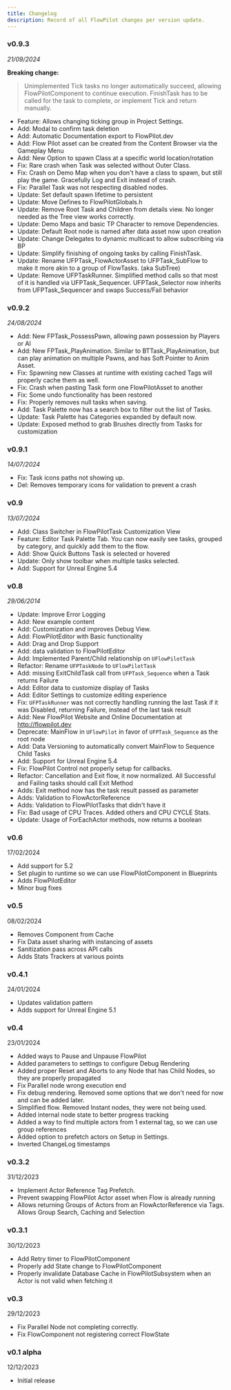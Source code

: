 ```yaml
---
title: Changelog
description: Record of all FlowPilot changes per version update.
---
```


### v0.9.3

_21/09/2024_

**Breaking change:**
> Unimplemented Tick tasks no longer automatically succeed, allowing FlowPilotComponent to continue execution.
> FinishTask has to be called for the task to complete, or implement Tick and return manually.

- Feature: Allows changing ticking group in Project Settings.
- Add: Modal to confirm task deletion
- Add: Automatic Documentation export to FlowPilot.dev
- Add: Flow Pilot asset can be created from the Content Browser via the Gameplay Menu
- Add: New Option to spawn Class at a specific world location/rotation
- Fix: Rare crash when Task was selected without Outer Class.
- Fix: Crash on Demo Map when you don't have a class to spawn, but still play the game. Gracefully Log and Exit instead of crash. 
- Fix: Parallel Task was not respecting disabled nodes.
- Update: Set default spawn lifetime to persistent
- Update: Move Defines to FlowPilotGlobals.h
- Update: Remove Root Task and Children from details view. No longer needed as the Tree view works correctly.
- Update: Demo Maps and basic TP Character to remove Dependencies.
- Update: Default Root node is named after data asset now upon creation
- Update: Change Delegates to dynamic multicast to allow subscribing via BP
- Update: Simplify finishing of ongoing tasks by calling FinishTask.
- Update: Rename UFPTask_FlowActorAsset to UFPTask_SubFlow to make it more akin to a group of FlowTasks. (aka SubTree)
- Update: Remove UFPTaskRunner. Simplified method calls so that most of it is handled via UFPTask_Sequencer. UFPTask_Selector now inherits from UFPTask_Sequencer and swaps Success/Fail behavior

### v0.9.2

_24/08/2024_

- Add: New FPTask_PossessPawn, allowing pawn possession by Players or AI
- Add: New FPTask_PlayAnimation. Similar to BTTask_PlayAnimation, but can play animation on multiple Pawns, and has Soft Pointer to Anim Asset.
- Fix: Spawning new Classes at runtime with existing cached Tags will properly cache them as well.
- Fix: Crash when pasting Task form one FlowPilotAsset to another
- Fix: Some undo functionality has been restored
- Fix: Properly removes null tasks when saving.
- Add: Task Palette now has a search box to filter out the list of Tasks.
- Update: Task Palette has Categories expanded by default now.
- Update: Exposed method to grab Brushes directly from Tasks for customization

### v0.9.1

_14/07/2024_

- Fix: Task icons paths not showing up.
- Del: Removes temporary icons for validation to prevent a crash

### v0.9

_13/07/2024_

- Add: Class Switcher in FlowPilotTask Customization View
- Feature: Editor Task Palette Tab. You can now easily see tasks, grouped by category, and quickly add them to the flow.
- Add: Show Quick Buttons Task is selected or hovered
- Update: Only show toolbar when multiple tasks selected.
- Add: Support for Unreal Engine 5.4

### v0.8

_29/06/2014_

- Update: Improve Error Logging
- Add: New example content
- Add: Customization and improves Debug View.
- Add: FlowPilotEditor with Basic functionality
- Add: Drag and Drop Support
- Add: data validation to FlowPilotEditor
- Add: Implemented Parent/Child relationship on `UFlowPilotTask`
- Refactor: Rename `UFPTaskNode` to `UFlowPilotTask`
- Add: missing ExitChildTask call from `UFPTask_Sequence` when a Task returns Failure
- Add: Editor data to customize display of Tasks
- Add: Editor Settings to customize editing experience
- Fix: `UFPTaskRunner` was not correctly handling running the last Task if it was Disabled, returning Failure, instead of the last task result
- Add: New FlowPilot Website and Online Documentation at <http://flowpilot.dev>
- Deprecate: MainFlow in `UFlowPilot` in favor of `UFPTask_Sequence` as the root node
- Add: Data Versioning to automatically convert MainFlow to Sequence Child Tasks
- Add: Support for Unreal Engine 5.4
- Fix: FlowPilot Control not properly setup for callbacks.
- Refactor: Cancellation and Exit flow, it now normalized. All Successful and Failing tasks should call Exit Method
- Adds: Exit method now has the task result passed as parameter
- Adds: Validation to FlowActorReference
- Adds: Validation to FlowPilotTasks that didn't have it
- Fix: Bad usage of CPU Traces. Added others and CPU CYCLE Stats.
- Update: Usage of ForEachActor methods, now returns a boolean

### v0.6

17/02/2024

- Add support for 5.2
- Set plugin to runtime so we can use FlowPilotComponent in Blueprints
- Adds FlowPilotEditor
- Minor bug fixes

### v0.5

08/02/2024

- Removes Component from Cache
- Fix Data asset sharing with instancing of assets
- Sanitization pass across API calls
- Adds Stats Trackers at various points

### v0.4.1

24/01/2024

- Updates validation pattern
- Adds support for Unreal Engine 5.1

### v0.4

23/01/2024

- Added ways to Pause and Unpause FlowPilot
- Added parameters to settings to configure Debug Rendering
- Added proper Reset and Aborts to any Node that has Child Nodes, so they are properly propagated
- Fix Parallel node wrong execution end
- Fix debug rendering. Removed some options that we don't need for now and can be added later.
- Simplified flow. Removed Instant nodes, they were not being used.
- Added internal node state to better progress tracking
- Added a way to find multiple actors from 1 external tag, so we can use group references
- Added option to prefetch actors on Setup in Settings.
- Inverted ChangeLog timestamps

### v0.3.2

31/12/2023

- Implement Actor Reference Tag Prefetch.
- Prevent swapping FlowPilot Actor asset when Flow is already running
- Allows returning Groups of Actors from an FlowActorReference via Tags. Allows Group Search, Caching and Selection

### v0.3.1

30/12/2023

- Add Retry timer to FlowPilotComponent
- Properly add State change to FlowPilotComponent
- Properly invalidate Database Cache in FlowPilotSubsystem when an Actor is not valid when fetching it

### v0.3

29/12/2023

- Fix Parallel Node not completing correctly.
- Fix FlowComponent not registering correct FlowState

### v0.1 alpha

12/12/2023

- Initial release

